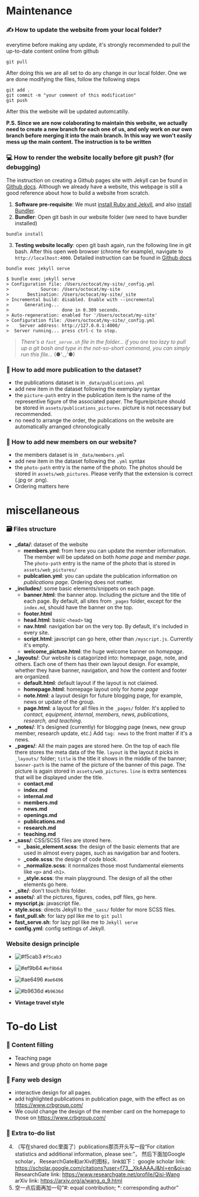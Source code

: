 # Maintenance
### ✍️ How to update the website from your local folder?
everytime before making any update, it's strongly recommended to pull the up-to-date content online from github
```git
git pull
```
After doing this we are all set to do any change in our local folder. One we are done modifying the files, follow the following steps
```git
git add .
git commit -m "your comment of this modification"
git push
```
After this the website will be updated automcatilly. 

**P.S. Since we are now colaborating to maintain this website, we actually need to create a new branch for each one of us, and only work on our own branch before merging it into the main branch. In this way we won't easily mess up the main content. The instruction is to be written**

### 💻 How to render the website locally before git push? (for debugging)
The instruction on creating a Github pages site with Jekyll can be found in [Github docs](https://docs.github.com/en/pages/setting-up-a-github-pages-site-with-jekyll/creating-a-github-pages-site-with-jekyll). Although we already have a website, this webpage is still a good reference about how to build a website from scratch.

1. **Software pre-requisite**: We must [install Ruby and Jekyll](https://jekyllrb.com/docs/installation/windows/), and also [install Bundler](https://bundler.io/).
2. **Bundler**: Open git bash in our website folder (we need to have bundler installed)
```git
bundle install
```
3. **Testing website locally**: open git bash again, run the following line in git bash. After this open web browser (chrome for example), navigate to `http://localhost:4000`. Detailed instruction can be found in [Github docs](https://docs.github.com/en/pages/setting-up-a-github-pages-site-with-jekyll/testing-your-github-pages-site-locally-with-jekyll)
```git
bundle exec jekyll serve
```
```git
$ bundle exec jekyll serve
> Configuration file: /Users/octocat/my-site/_config.yml
>            Source: /Users/octocat/my-site
>       Destination: /Users/octocat/my-site/_site
> Incremental build: disabled. Enable with --incremental
>      Generating...
>                    done in 0.309 seconds.
> Auto-regeneration: enabled for '/Users/octocat/my-site'
> Configuration file: /Users/octocat/my-site/_config.yml
>    Server address: http://127.0.0.1:4000/
>  Server running... press ctrl-c to stop.
```

> *There's a `fast_serve.sh` file in the folder... if you are too lazy to pull up a git bash and type in the not-so-short command, you can simply run this file...*
>  (●'◡'●)


### 📖 How to add more publication to the dataset?
- the publications dataset is in `_data/publications.yml`
- add new item in the dataset following the exemplary syntax
- the `picture-path` entry in the publication item is the name of the representive figure of the associated paper. The figure/picture should be stored in `assets/publications_pictures`. picture is not necessary but recommended.
- no need to arrange the order, the publications on the website are automatically arranged chronologically

### 🧙 How to add new members on our website?
- the members dataset is in `_data/members.yml`
- add new item in the dataset following the `.yml` syntax
- the `photo-path` entry is the name of the photo. The photos should be stored in `assets/web_pictures`. Please verify that the extension is correct (.jpg or .png).
- Ordering matters here




# miscellaneous
### 🗃️ Files structure
- **_data/**: dataset of the website 
    - **members.yml**: from here you can update the member information. The member will be updated on both *home page* and *member page*. The `photo-path` entry is the name of the photo that is stored in `assets/web_pictures/` 
    - **publcation.yml**: you can update the publication information on *publications page*. Ordering does not matter.
- **_includes/**: some basic elements/snippets on each page.
    - **banner.html**: the banner atop. Including the picture and the title of each page. By default, all sites from `_pages` folder, except for the `index.md`, should have the banner on the top.
    - **footer.html**
    - **head.html**: basic `<head>` tag
    - **nav.html**: navigation bar on the very top. By default, it's included in every site. 
    - **script.html**: javscript can go here, other than `/myscript.js`. Currently it's empty.
    - **welcome_picture.html**: the huge welcome banner on *homepage*. 
- **_layouts/**: Our website is catagorized into: homepage, page, note, and others. Each one of them has their own layout design. For example, whether they have banner, navigation, and how the content and footer are organized.
    - **default.html**: default layout if the layout is not claimed.
    - **homepage.html**: homepage layout only for *home page*
    - **note.html**: a layout design for future blogging page, for example, news or update of the group.
    - **page.html**: a layout for all files in the `_pages/` folder. It's applied to *contact, equipment, internal, members, news, publications, research, and teaching*.
- **_notes/**: It's designed (currently) for blogging page (news, new group member, research update, etc.) Add `tag: news` to the front matter if it's a news.
- **_pages/**: All the main pages are stored here. On the top of each file there stores the meta data of the file. `layout` is the layout it picks in `_layouts/` folder; `title` is the title it shows in the middle of the banner; `banner-path` is the name of the picture of the banner of this page. The picture is again stored in `assets/web_pictures`. `line` is extra sentences that will be displayed under the title.  
    - **contact.md**
    - **index.md**
    - **internal.md**
    - **members.md**
    - **news.md**
    - **openings.md**
    - **publications.md**
    - **research.md**
    - **teaching.md**
- **_sass/**: CSS/SCSS files are stored here.
    - **_basic_element.scss**: the design of the basic elements that are used in almost every pages, such as navigation bar and footers.
    - **_code.scss**: the design of code block.
    - **_normalize.scss**: it normalizes those most fundamental elements like `<p>` and `<h1>`.
    - **_style.scss**: the main playground. The design of all the other elements go here.
- **_site/**: don't touch this folder.
- **assets/**: all the pictures, figures, codes, pdf files, go here. 
- **myscript.js**: javascript file. 
- **style.scss**: directs Jekyll to the `_sass/` folder for more SCSS files.
- **fast_pull.sh**: for lazy ppl like me to `git pull`
- **fast_serve.sh**: for lazy ppl like me to `Jekyll serve`
- **config.yml**: config settings of Jekyll.

### Website design principle
- ![#f5cab3](https://placehold.co/15x15/f5cab3/f5cab3.png) `#f5cab3`
- ![#ef9b64](https://placehold.co/15x15/ef9b64/ef9b64.png) `#ef9b64`
- ![#ae6496](https://placehold.co/15x15/ae6496/ae6496.png) `#ae6496`
- ![#b9636d](https://placehold.co/15x15/b9636d/b9636d.png) `#b9636d`

- **Vintage travel style**

# To-do List

### 🍉 Content filling
- Teaching page
- News and group photo on home page
### 🌟 Fany web design
- interactive design for all pages. 
- add highlighted publications in publication page, with the effect as on https://www.crbgroup.com/
- We could change the design of the member card on the homepage to those on https://www.crbgroup.com/

### 🧀 Extra to-do list
4. （写在shared doc里面了）publications那页开头写一段“For citation statistics and additional information, please see:”， 然后下面加Google scholar， ResearchGate和arXiv的图标，link如下：
google scholar link: https://scholar.google.com/citations?user=f73__XkAAAAJ&hl=en&oi=ao
ResearchGate link: https://www.researchgate.net/profile/Qisi-Wang
arXiv link: https://arxiv.org/a/wang_q_9.html
5. 空一点后面再加一句“#: equal contribution; *: corresponding author”
